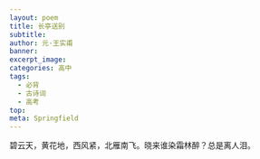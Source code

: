 ```yaml
---
layout: poem
title: 长亭送别
subtitle: 
author: 元·王实甫
banner: 
excerpt_image: 
categories: 高中
tags:
  - 必背
  - 古诗词
  - 高考
top: 
meta: Springfield
---
```




碧云天，黄花地，西风紧，北雁南飞。晓来谁染霜林醉？总是离人泪。

